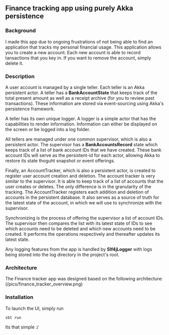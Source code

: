 ## Finance tracking app using purely Akka persistence 

### Background
I made this app due to ongoing frustrations of not being able to find an application that tracks my personal financial usage. 
This application allows you to create a new account. Each new account is able to record tansactions that you key in. If you 
want to remove the account, simply delete it.

### Description
A user account is managed by a single teller. Each teller is an Akka persistent actor. A teller has a **BankAccountState** that keeps track of the total present amount as well as a receipt archive (for you to review past transactions). These information are stored via event-sourcing using Akka's persistence framework. 

A teller has its own unique logger. A logger is a simple actor that has the capabilities to render information. Information can either be displayed 
on the screen or be logged into a log folder.

All tellers are managed under one common supervisor, which is also a persistent actor. The supervisor has a **BankAccountsRecord** state which keeps track of a list of bank account IDs that we have created. These bank account IDs will serve as the persistent-id for each actor, allowing Akka to restore
its state thoguht snapshot or event offerings. 

Finally, an AccountTracker, which is also a persistent actor, is created to register user account creation and deletion. The account tracker is very
similar to the supervisor. It is able to keep track of a list of accounts that the user creates or deletes. The only difference is in the granularity 
of the tracking. The AccountTracker registers each addition and deletion of accounts in the persistent database. It also serves as a source of truth for
the latest state of the account, in which we will use to synchronize with the supervisor. 

Synchronizing is the process of offering the supervisor a list of account IDs. The supervisor then compares the list with its latest state of IDs to see
which accounts need to be deleted and which new accounts need to be created. It performs the operations respectively and thereafter updates its latest
state. 

Any logging features from the app is handled by **Slf4jLogger** with logs being stored into the log directory in the project's root.  

### Architecture
The Finance tracker app was designed based on the following architecture: 
(/pics/finance_tracker_overview.png)

### Installation
To launch the UI, simply run 
```scala
sbt run
```
Its that simple :/